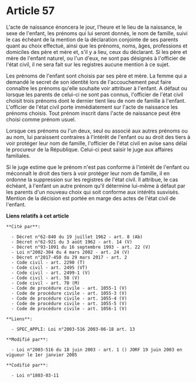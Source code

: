 # Article 57

L'acte de naissance énoncera le jour, l'heure et le lieu de la naissance, le sexe de l'enfant, les prénoms qui lui seront
donnés, le nom de famille, suivi le cas échéant de la mention de la déclaration conjointe de ses parents quant au choix
effectué, ainsi que les prénoms, noms, âges, professions et domiciles des père et mère et, s'il y a lieu, ceux du déclarant.
Si les père et mère de l'enfant naturel, ou l'un d'eux, ne sont pas désignés à l'officier de l'état civil, il ne sera fait
sur les registres aucune mention à ce sujet.

Les prénoms de l'enfant sont choisis par ses père et mère. La femme qui a demandé le secret de son identité lors de
l'accouchement peut faire connaître les prénoms qu'elle souhaite voir attribuer à l'enfant. A défaut ou lorsque les parents
de celui-ci ne sont pas connus, l'officier de l'état civil choisit trois prénoms dont le dernier tient lieu de nom de famille
à l'enfant. L'officier de l'état civil porte immédiatement sur l'acte de naissance les prénoms choisis. Tout prénom inscrit
dans l'acte de naissance peut être choisi comme prénom usuel.

Lorsque ces prénoms ou l'un deux, seul ou associé aux autres prénoms ou au nom, lui paraissent contraires à l'intérêt de
l'enfant ou au droit des tiers à voir protéger leur nom de famille, l'officier de l'état civil en avise sans délai le
procureur de la République. Celui-ci peut saisir le juge aux affaires familiales.

Si le juge estime que le prénom n'est pas conforme à l'intérêt de l'enfant ou méconnaît le droit des tiers à voir protéger
leur nom de famille, il en ordonne la suppression sur les registres de l'état civil. Il attribue, le cas échéant, à l'enfant
un autre prénom qu'il détermine lui-même à défaut par les parents d'un nouveau choix qui soit conforme aux intérêts susvisés.
Mention de la décision est portée en marge des actes de l'état civil de l'enfant.

**Liens relatifs à cet article**

	**Cité par**:

	  - Décret n°62-840 du 19 juillet 1962 - art. 8 (Ab)
	  - Décret n°62-921 du 3 août 1962 - art. 14 (V)
	  - Décret n°93-1091 du 16 septembre 1993 - art. 22 (V)
	  - Loi n°2002-304 du 4 mars 2002 - art. 24 (V)
	  - Décret n°2017-450 du 29 mars 2017 - art. 2
	  - Code civil - art. 2290 (T)
	  - Code civil - art. 2495 (VT)
	  - Code civil - art. 2499-1 (V)
	  - Code civil - art. 58 (V)
	  - Code civil - art. 70 (M)
	  - Code de procédure civile - art. 1055-1 (V)
	  - Code de procédure civile - art. 1055-3 (V)
	  - Code de procédure civile - art. 1055-4 (V)
	  - Code de procédure civile - art. 1055-5 (V)
	  - Code de procédure civile - art. 1056-1 (V)

	**Liens**:

	  - SPEC_APPLI: Loi n°2003-516 2003-06-18 art. 13

	**Modifié par**:

	  - Loi n°2003-516 du 18 juin 2003 - art. 1 () JORF 19 juin 2003 en vigueur le 1er janvier 2005

	**Codifié par**:

	  - Loi n°1803-03-11
